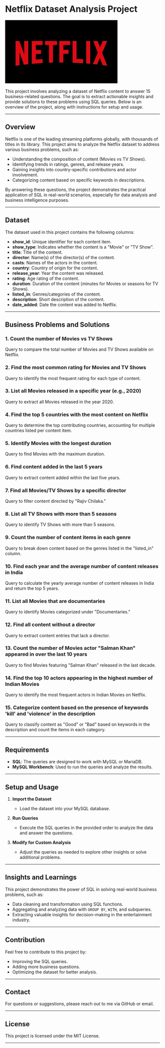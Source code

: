 # Netflix Dataset Analysis Project

![Netflix Logo](netflix.logo.jpg)

This project involves analyzing a dataset of Netflix content to answer 15 business-related questions. The goal is to extract actionable insights and provide solutions to these problems using SQL queries. Below is an overview of the project, along with instructions for setup and usage.

---

## Overview

Netflix is one of the leading streaming platforms globally, with thousands of titles in its library. This project aims to analyze the Netflix dataset to address various business problems, such as:

- Understanding the composition of content (Movies vs TV Shows).
- Identifying trends in ratings, genres, and release years.
- Gaining insights into country-specific contributions and actor involvement.
- Categorizing content based on specific keywords in descriptions.

By answering these questions, the project demonstrates the practical application of SQL in real-world scenarios, especially for data analysis and business intelligence purposes.

---

## Dataset

The dataset used in this project contains the following columns:

- **show_id**: Unique identifier for each content item.
- **show_type**: Indicates whether the content is a "Movie" or "TV Show".
- **title**: Title of the content.
- **director**: Name(s) of the director(s) of the content.
- **casts**: Names of the actors in the content.
- **country**: Country of origin for the content.
- **release_year**: Year the content was released.
- **rating**: Age rating of the content.
- **duration**: Duration of the content (minutes for Movies or seasons for TV Shows).
- **listed_in**: Genres/categories of the content.
- **description**: Short description of the content.
- **date_added**: Date the content was added to Netflix.

---

## Business Problems and Solutions

### 1. Count the number of Movies vs TV Shows
Query to compare the total number of Movies and TV Shows available on Netflix.

### 2. Find the most common rating for Movies and TV Shows
Query to identify the most frequent rating for each type of content.

### 3. List all Movies released in a specific year (e.g., 2020)
Query to extract all Movies released in the year 2020.

### 4. Find the top 5 countries with the most content on Netflix
Query to determine the top contributing countries, accounting for multiple countries listed per content item.

### 5. Identify Movies with the longest duration
Query to find Movies with the maximum duration.

### 6. Find content added in the last 5 years
Query to extract content added within the last five years.

### 7. Find all Movies/TV Shows by a specific director
Query to filter content directed by "Rajiv Chilaka."

### 8. List all TV Shows with more than 5 seasons
Query to identify TV Shows with more than 5 seasons.

### 9. Count the number of content items in each genre
Query to break down content based on the genres listed in the "listed_in" column.

### 10. Find each year and the average number of content releases in India
Query to calculate the yearly average number of content releases in India and return the top 5 years.

### 11. List all Movies that are documentaries
Query to identify Movies categorized under "Documentaries."

### 12. Find all content without a director
Query to extract content entries that lack a director.

### 13. Count the number of Movies actor "Salman Khan" appeared in over the last 10 years
Query to find Movies featuring "Salman Khan" released in the last decade.

### 14. Find the top 10 actors appearing in the highest number of Indian Movies
Query to identify the most frequent actors in Indian Movies on Netflix.

### 15. Categorize content based on the presence of keywords 'kill' and 'violence' in the description
Query to classify content as "Good" or "Bad" based on keywords in the description and count the items in each category.

---

## Requirements

- **SQL**: The queries are designed to work with MySQL or MariaDB.
- **MySQL Workbench**: Used to run the queries and analyze the results.

---

## Setup and Usage

1. **Import the Dataset**
   - Load the dataset into your MySQL database.

2. **Run Queries**
   - Execute the SQL queries in the provided order to analyze the data and answer the questions.

3. **Modify for Custom Analysis**
   - Adjust the queries as needed to explore other insights or solve additional problems.

---

## Insights and Learnings

This project demonstrates the power of SQL in solving real-world business problems, such as:

- Data cleaning and transformation using SQL functions.
- Aggregating and analyzing data with `GROUP BY`, `WITH`, and subqueries.
- Extracting valuable insights for decision-making in the entertainment industry.

---

## Contribution

Feel free to contribute to this project by:

- Improving the SQL queries.
- Adding more business questions.
- Optimizing the dataset for better analysis.

---

## Contact

For questions or suggestions, please reach out to me via GitHub or email.

---

## License

This project is licensed under the MIT License.

---

